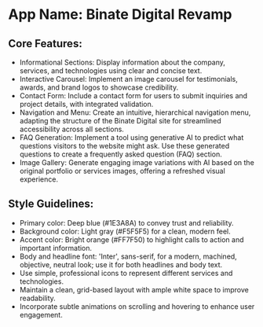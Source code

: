 # **App Name**: Binate Digital Revamp

## Core Features:

- Informational Sections: Display information about the company, services, and technologies using clear and concise text.
- Interactive Carousel: Implement an image carousel for testimonials, awards, and brand logos to showcase credibility.
- Contact Form: Include a contact form for users to submit inquiries and project details, with integrated validation.
- Navigation and Menu: Create an intuitive, hierarchical navigation menu, adapting the structure of the Binate Digital site for streamlined accessibility across all sections.
- FAQ Generation: Implement a tool using generative AI to predict what questions visitors to the website might ask. Use these generated questions to create a frequently asked question (FAQ) section. 
- Image Gallery: Generate engaging image variations with AI based on the original portfolio or services images, offering a refreshed visual experience.

## Style Guidelines:

- Primary color: Deep blue (#1E3A8A) to convey trust and reliability.
- Background color: Light gray (#F5F5F5) for a clean, modern feel.
- Accent color: Bright orange (#FF7F50) to highlight calls to action and important information.
- Body and headline font: 'Inter', sans-serif, for a modern, machined, objective, neutral look; use it for both headlines and body text.
- Use simple, professional icons to represent different services and technologies.
- Maintain a clean, grid-based layout with ample white space to improve readability.
- Incorporate subtle animations on scrolling and hovering to enhance user engagement.